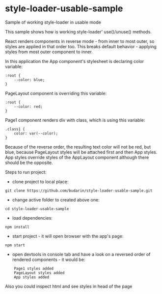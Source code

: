 # style-loader-usable-sample
Sample of working style-loader in usable mode

This sample shows how is working style-loader' use()/unuse() methods.

React renders components in reverse mode - from inner to most outer, so styles are applied in that order too.
This breaks default behavior - applying styles from most outer component to inner.

In this application the App component's stylesheet is declaring color variable: 

```
:root {
    --color: blue;
}
```

PageLayout component is overriding this variable:

```
:root {
    --color: red;
}
```

Page1 component renders div with class, which is using this variable:

```
.class1 {
    color: var(--color);
}
```

Because of the reverse order, the resulting text color will not be red, but blue, because PageLayout styles will be attached first and then App styles.
App styles override styles of the AppLayout component although there should be the opposite.

Steps to run project:
- clone project to local place:
```
git clone https://github.com/budarin/style-loader-usable-sample.git
```

- change active folder to created above one:
```
cd style-loader-usable-sample
```
- load dependencies:
```
npm install
``` 
- start project - it will open browser with the app's page:
```
npm start
```
- open devtools in console tab and have a look on a reversed order of rendered components - it would be:

```
    Page1 styles added
    PageLayout styles added
    App styles added
```


Also you could inspect html and see styles in head of the page